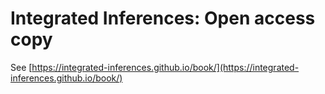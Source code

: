 # Integrated Inferences: Open access copy

See [https://integrated-inferences.github.io/book/](https://integrated-inferences.github.io/book/)
